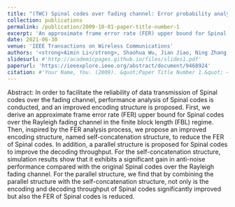 ```yaml
---
title: "(TWC) Spinal codes over fading channel: Error probability analysis and encoding structure improvement"
collection: publications
permalink: /publication/2009-10-01-paper-title-number-1
excerpt: 'An approximate frame error rate (FER) upper bound for Spinal codes over the Rayleigh fading channel in the finite block length (FBL) regime is derived and an improved encoding structure, named self-concatenation structure, is proposed to reduce the FER of Spinal code.'
date: 2021-06-30
venue: 'IEEE Transactions on Wireless Communications'
authors: '<strong>Aimin Li</strong>, Shaohua Wu, Jian Jiao, Ning Zhang, and Qinyu Zhang, in IEEE Transactions on Wireless Communications, 2021.'
slidesurl: #'http://academicpages.github.io/files/slides1.pdf'
paperurl: 'https://ieeexplore.ieee.org/abstract/document/9468924'
citation: #'Your Name, You. (2009). &quot;Paper Title Number 1.&quot; <i>Journal 1</i>. 1(1).'
---
```


Abstract: In order to facilitate the reliability of data transmission of Spinal codes over the fading channel, performance analysis of Spinal codes is conducted, and an improved encoding structure is proposed. First, we derive an approximate frame error rate (FER) upper bound for Spinal codes over the Rayleigh fading channel in the finite block length (FBL) regime. Then, inspired by the FER analysis process, we propose an improved encoding structure, named self-concatenation structure, to reduce the FER of Spinal codes. In addition, a parallel structure is proposed for Spinal codes to improve the decoding throughput. For the self-concatenation structure, simulation results show that it exhibits a significant gain in anti-noise performance compared with the original Spinal codes over the Rayleigh fading channel. For the parallel structure, we find that by combining the parallel structure with the self-concatenation structure, not only is the encoding and decoding throughput of Spinal codes significantly improved but also the FER of Spinal codes is reduced.
